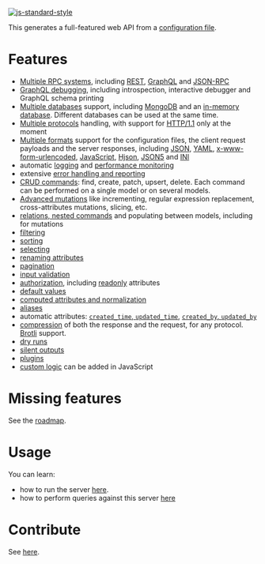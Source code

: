 [![js-standard-style](https://cdn.rawgit.com/standard/standard/master/badge.svg)](https://github.com/standard/standard)

This generates a full-featured web API from a
[configuration file](docs/server/configuration/configuration.md#configuration-file).

# Features

  - [Multiple RPC systems](docs/client/syntax/rpc.md), including
    [REST](docs/client/syntax/rest.md),
    [GraphQL](docs/client/syntax/graphql.md) and
    [JSON-RPC](docs/client/syntax/jsonrpc.md)
  - [GraphQL debugging](docs/client/syntax/graphql.md),
    including introspection, interactive debugger and GraphQL schema printing
  - [Multiple databases](docs/server/databases/README.md) support, including
    [MongoDB](docs/server/databases/mongodb.md) and an
    [in-memory database](docs/server/databases/memorydb.md).
    Different databases can be used at the same time.
  - [Multiple protocols](docs/client/syntax/protocols.md) handling, with
    support for [HTTP/1.1](docs/server/protocols/http.md) only at the moment
  - [Multiple formats](docs/client/arguments/formats.md) support for the
    configuration files, the client request payloads and the server responses,
    including [JSON](docs/client/arguments/formats.md#json),
    [YAML](docs/client/arguments/formats.md#yaml),
    [x-www-form-urlencoded](docs/client/arguments/formats.md#x-www-form-urlencoded),
    [JavaScript](docs/server/configuration/formats.md#javascript),
    [Hjson](docs/client/arguments/formats.md#hjson),
    [JSON5](docs/client/arguments/formats.md#json5) and
    [INI](docs/client/arguments/formats.md#ini)
  - automatic [logging](docs/server/quality/logging.md) and
    [performance monitoring](docs/server/quality/logging.md#performance-monitoring)
  - extensive [error handling and reporting](docs/server/usage/error.md)
  - [CRUD commands](docs/client/query/crud.md): find, create, patch, upsert,
    delete.
    Each command can be performed on a single model or on several models.
  - [Advanced mutations](docs/client/query/patch.md) like incrementing,
    regular expression replacement, cross-attributes mutations, slicing, etc.
  - [relations, nested commands](docs/client/query/relations.md)
    and populating between models, including for mutations
  - [filtering](docs/client/arguments/filtering.md)
  - [sorting](docs/client/arguments/sorting.md)
  - [selecting](docs/client/arguments/selecting.md)
  - [renaming attributes](docs/client/arguments/renaming.md)
  - [pagination](docs/client/arguments/pagination.md)
  - [input validation](docs/server/data_model/validation.md#data-validation)
  - [authorization](docs/server/data_model/authorization.md), including
    [readonly](docs/server/data_model/authorization.md#readonly-attributes)
    attributes
  - [default values](docs/server/data_model/default.md)
  - [computed attributes and normalization](docs/server/data_model/transformation.md)
  - [aliases](docs/server/data_model/compatibility.md#aliases)
  - automatic attributes:
    [`created_time`, `updated_time`](docs/server/plugins/timestamp.md),
    [`created_by`, `updated_by`](docs/server/plugins/author.md)
  - [compression](docs/client/arguments/compression.md) of both the response
    and the request, for any protocol.
    [Brotli](https://en.wikipedia.org/wiki/Brotli) support.
  - [dry runs](docs/client/arguments/dryrun.md)
  - [silent outputs](docs/client/arguments/silent.md)
  - [plugins](docs/server/plugins/README.md)
  - [custom logic](docs/server/configuration/functions.md) can be added in JavaScript

# Missing features

See the [roadmap](ROADMAP.md).

# Usage

You can learn:
  - how to run the server [here](docs/server/usage/README.md).
  - how to perform queries against this server [here](docs/client/syntax/rpc.md)

# Contribute

See [here](CONTRIBUTING.md).
